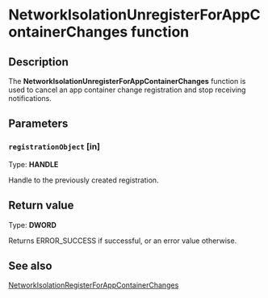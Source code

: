 # NetworkIsolationUnregisterForAppContainerChanges function

## Description

The **NetworkIsolationUnregisterForAppContainerChanges** function is used to cancel an app container change registration and stop receiving notifications.

## Parameters

### `registrationObject` [in]

Type: **HANDLE**

Handle to the previously created registration.

## Return value

Type: **DWORD**

Returns ERROR_SUCCESS if successful, or an error value otherwise.

## See also

[NetworkIsolationRegisterForAppContainerChanges](https://learn.microsoft.com/previous-versions/windows/desktop/api/netfw/nf-netfw-networkisolationregisterforappcontainerchanges)